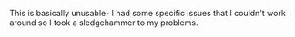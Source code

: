 This is basically unusable- I had some specific issues that I couldn't work around so I took a sledgehammer to my problems.
